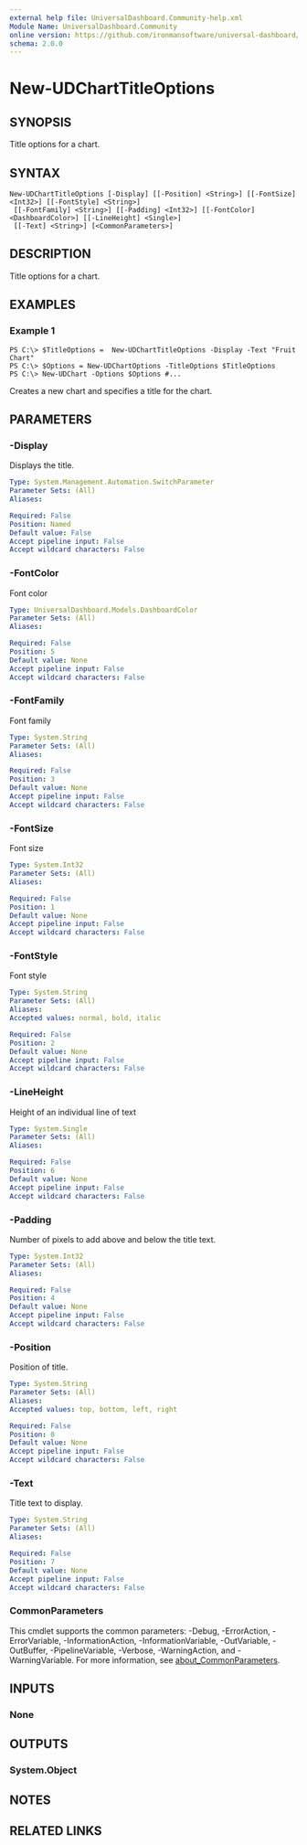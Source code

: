 ```yaml
---
external help file: UniversalDashboard.Community-help.xml
Module Name: UniversalDashboard.Community
online version: https://github.com/ironmansoftware/universal-dashboard/blob/master/src/UniversalDashboard/Help/New-UDCard.md
schema: 2.0.0
---
```


# New-UDChartTitleOptions

## SYNOPSIS
Title options for a chart.

## SYNTAX

```
New-UDChartTitleOptions [-Display] [[-Position] <String>] [[-FontSize] <Int32>] [[-FontStyle] <String>]
 [[-FontFamily] <String>] [[-Padding] <Int32>] [[-FontColor] <DashboardColor>] [[-LineHeight] <Single>]
 [[-Text] <String>] [<CommonParameters>]
```

## DESCRIPTION
Title options for a chart.

## EXAMPLES

### Example 1
```
PS C:\> $TitleOptions =  New-UDChartTitleOptions -Display -Text "Fruit Chart"
PS C:\> $Options = New-UDChartOptions -TitleOptions $TitleOptions
PS C:\> New-UDChart -Options $Options #...
```

Creates a new chart and specifies a title for the chart.

## PARAMETERS

### -Display
Displays the title.

```yaml
Type: System.Management.Automation.SwitchParameter
Parameter Sets: (All)
Aliases:

Required: False
Position: Named
Default value: False
Accept pipeline input: False
Accept wildcard characters: False
```

### -FontColor
Font color

```yaml
Type: UniversalDashboard.Models.DashboardColor
Parameter Sets: (All)
Aliases:

Required: False
Position: 5
Default value: None
Accept pipeline input: False
Accept wildcard characters: False
```

### -FontFamily
Font family

```yaml
Type: System.String
Parameter Sets: (All)
Aliases:

Required: False
Position: 3
Default value: None
Accept pipeline input: False
Accept wildcard characters: False
```

### -FontSize
Font size

```yaml
Type: System.Int32
Parameter Sets: (All)
Aliases:

Required: False
Position: 1
Default value: None
Accept pipeline input: False
Accept wildcard characters: False
```

### -FontStyle
Font style

```yaml
Type: System.String
Parameter Sets: (All)
Aliases:
Accepted values: normal, bold, italic

Required: False
Position: 2
Default value: None
Accept pipeline input: False
Accept wildcard characters: False
```

### -LineHeight
Height of an individual line of text

```yaml
Type: System.Single
Parameter Sets: (All)
Aliases:

Required: False
Position: 6
Default value: None
Accept pipeline input: False
Accept wildcard characters: False
```

### -Padding
Number of pixels to add above and below the title text.

```yaml
Type: System.Int32
Parameter Sets: (All)
Aliases:

Required: False
Position: 4
Default value: None
Accept pipeline input: False
Accept wildcard characters: False
```

### -Position
Position of title.

```yaml
Type: System.String
Parameter Sets: (All)
Aliases:
Accepted values: top, bottom, left, right

Required: False
Position: 0
Default value: None
Accept pipeline input: False
Accept wildcard characters: False
```

### -Text
Title text to display.

```yaml
Type: System.String
Parameter Sets: (All)
Aliases:

Required: False
Position: 7
Default value: None
Accept pipeline input: False
Accept wildcard characters: False
```

### CommonParameters
This cmdlet supports the common parameters: -Debug, -ErrorAction, -ErrorVariable, -InformationAction, -InformationVariable, -OutVariable, -OutBuffer, -PipelineVariable, -Verbose, -WarningAction, and -WarningVariable. For more information, see [about_CommonParameters](http://go.microsoft.com/fwlink/?LinkID=113216).

## INPUTS

### None
## OUTPUTS

### System.Object
## NOTES

## RELATED LINKS
